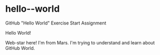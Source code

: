 # hello--world
GitHub "Hello World" Exercise Start Assignment


Hello World!

Web-star here! I'm from Mars. 
I'm trying to understand and learn about GitHub World.



